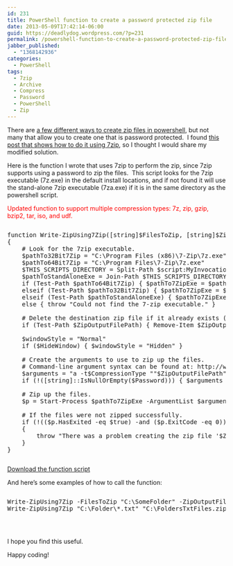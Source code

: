 ```yaml
---
id: 231
title: PowerShell function to create a password protected zip file
date: 2013-05-09T17:42:14-06:00
guid: https://deadlydog.wordpress.com/?p=231
permalink: /powershell-function-to-create-a-password-protected-zip-file/
jabber_published:
  - "1368142936"
categories:
  - PowerShell
tags:
  - 7zip
  - Archive
  - Compress
  - Password
  - PowerShell
  - Zip
---
```

There are [a few different ways to create zip files in powershell](http://stackoverflow.com/questions/1153126/how-to-create-a-zip-archive-with-powershell), but not many that allow you to create one that is password protected.&#160; I found [this post that shows how to do it using 7zip](http://community.spiceworks.com/topic/263947-powershell-7-zip-password-protected-zip), so I thought I would share my modified solution.

Here is the function I wrote that uses 7zip to perform the zip, since 7zip supports using a password to zip the files.&#160; This script looks for the 7zip executable (7z.exe) in the default install locations, and if not found it will use the stand-alone 7zip executable (7za.exe) if it is in the same directory as the powershell script.

<font color="#ff0000">Updated function to support multiple compression types: 7z, zip, gzip, bzip2, tar, iso, and udf.</font>

<div id="scid:C89E2BDB-ADD3-4f7a-9810-1B7EACF446C1:0e7fa6f5-ab5f-4223-ae37-9a4950d2e189" class="wlWriterEditableSmartContent" style="float: none; padding-bottom: 0px; padding-top: 0px; padding-left: 0px; margin: 0px; display: inline; padding-right: 0px">
  <pre style=white-space:normal>

  <pre class="brush: powershell; pad-line-numbers: true; title: ; notranslate" title="">
function Write-ZipUsing7Zip([string]$FilesToZip, [string]$ZipOutputFilePath, [string]$Password, [ValidateSet('7z','zip','gzip','bzip2','tar','iso','udf')][string]$CompressionType = 'zip', [switch]$HideWindow)
{
	# Look for the 7zip executable.
	$pathTo32Bit7Zip = "C:\Program Files (x86)\7-Zip\7z.exe"
	$pathTo64Bit7Zip = "C:\Program Files\7-Zip\7z.exe"
	$THIS_SCRIPTS_DIRECTORY = Split-Path $script:MyInvocation.MyCommand.Path
	$pathToStandAloneExe = Join-Path $THIS_SCRIPTS_DIRECTORY "7za.exe"
	if (Test-Path $pathTo64Bit7Zip) { $pathTo7ZipExe = $pathTo64Bit7Zip }
	elseif (Test-Path $pathTo32Bit7Zip) { $pathTo7ZipExe = $pathTo32Bit7Zip }
	elseif (Test-Path $pathToStandAloneExe) { $pathTo7ZipExe = $pathToStandAloneExe }
	else { throw "Could not find the 7-zip executable." }

	# Delete the destination zip file if it already exists (i.e. overwrite it).
	if (Test-Path $ZipOutputFilePath) { Remove-Item $ZipOutputFilePath -Force }

	$windowStyle = "Normal"
	if ($HideWindow) { $windowStyle = "Hidden" }

	# Create the arguments to use to zip up the files.
	# Command-line argument syntax can be found at: http://www.dotnetperls.com/7-zip-examples
	$arguments = "a -t$CompressionType ""$ZipOutputFilePath"" ""$FilesToZip"" -mx9"
	if (!([string]::IsNullOrEmpty($Password))) { $arguments += " -p$Password" }

	# Zip up the files.
	$p = Start-Process $pathTo7ZipExe -ArgumentList $arguments -Wait -PassThru -WindowStyle $windowStyle

	# If the files were not zipped successfully.
	if (!(($p.HasExited -eq $true) -and ($p.ExitCode -eq 0)))
	{
		throw "There was a problem creating the zip file '$ZipFilePath'."
	}
}
</pre>
</div>

<div id="scid:fb3a1972-4489-4e52-abe7-25a00bb07fdf:11b1cbeb-7517-4cc0-bac6-5a118e3bf5ed" class="wlWriterEditableSmartContent" style="float: none; padding-bottom: 0px; padding-top: 0px; padding-left: 0px; margin: 0px; display: inline; padding-right: 0px">
  <p>
    <a href="/assets/Posts/2013/09/Write-ZipUsing7Zip.zip" target="_blank">Download the function script</a>
  </p>
</div>

And here’s some examples of how to call the function:

<div id="scid:C89E2BDB-ADD3-4f7a-9810-1B7EACF446C1:6d42504d-899b-47fc-876b-7fdf51177012" class="wlWriterEditableSmartContent" style="float: none; padding-bottom: 0px; padding-top: 0px; padding-left: 0px; margin: 0px; display: inline; padding-right: 0px">
  <pre style=white-space:normal>

  <pre class="brush: powershell; title: ; notranslate" title="">
Write-ZipUsing7Zip -FilesToZip "C:\SomeFolder" -ZipOutputFilePath "C:\SomeFolder.zip" -Password "password123"
Write-ZipUsing7Zip "C:\Folder\*.txt" "C:\FoldersTxtFiles.zip" -HideWindow
</pre>
</div>

&#160;

I hope you find this useful.

Happy coding!
